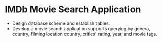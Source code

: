 # IMDb Movie Search Application
- Design database scheme and establish tables.
- Develop a movie search application supports querying by genera, country, filming location country, critics' rating, year, and movie tags.
